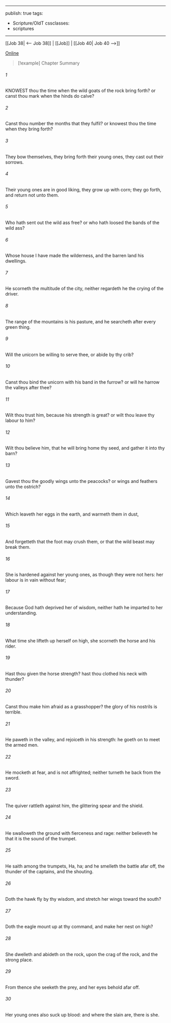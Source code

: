 

---
publish: true
tags:
  - Scripture/OldT
cssclasses:
  - scriptures
---
[[Job 38| <-- Job 38]] | [[Job]] | [[Job 40| Job 40 -->]]

[Online](https://churchofjesuschrist.org/study/scriptures/ot/job/39?lang=eng)

>[!example] Chapter Summary
>
###### 1
KNOWEST thou the time when the wild goats of the rock bring forth?  or canst thou mark when the hinds do calve?
###### 2
Canst thou number the months that they fulfil?  or knowest thou the time when they bring forth?
###### 3
They bow themselves, they bring forth their young ones, they cast out their sorrows.
###### 4
Their young ones are in good liking, they grow up with corn; they go forth, and return not unto them.
###### 5
Who hath sent out the wild ass free?  or who hath loosed the bands of the wild ass?
###### 6
Whose house I have made the wilderness, and the barren land his dwellings.
###### 7
He scorneth the multitude of the city, neither regardeth he the crying of the driver.
###### 8
The range of the mountains is his pasture, and he searcheth after every green thing.
###### 9
Will the unicorn be willing to serve thee, or abide by thy crib?
###### 10
Canst thou bind the unicorn with his band in the furrow?  or will he harrow the valleys after thee?
###### 11
Wilt thou trust him, because his strength is great?  or wilt thou leave thy labour to him?
###### 12
Wilt thou believe him, that he will bring home thy seed, and gather it into thy barn?
###### 13
Gavest thou the goodly wings unto the peacocks?  or wings and feathers unto the ostrich?
###### 14
Which leaveth her eggs in the earth, and warmeth them in dust,
###### 15
And forgetteth that the foot may crush them, or that the wild beast may break them.
###### 16
She is hardened against her young ones, as though they were not hers: her labour is in vain without fear;
###### 17
Because God hath deprived her of wisdom, neither hath he imparted to her understanding.
###### 18
What time she lifteth up herself on high, she scorneth the horse and his rider.
###### 19
Hast thou given the horse strength?  hast thou clothed his neck with thunder?
###### 20
Canst thou make him afraid as a grasshopper?  the glory of his nostrils is terrible.
###### 21
He paweth in the valley, and rejoiceth in his strength: he goeth on to meet the armed men.
###### 22
He mocketh at fear, and is not affrighted; neither turneth he back from the sword.
###### 23
The quiver rattleth against him, the glittering spear and the shield.
###### 24
He swalloweth the ground with fierceness and rage: neither believeth he that it is the sound of the trumpet.
###### 25
He saith among the trumpets, Ha, ha; and he smelleth the battle afar off, the thunder of the captains, and the shouting.
###### 26
Doth the hawk fly by thy wisdom, and stretch her wings toward the south?
###### 27
Doth the eagle mount up at thy command, and make her nest on high?
###### 28
She dwelleth and abideth on the rock, upon the crag of the rock, and the strong place.
###### 29
From thence she seeketh the prey, and her eyes behold afar off.
###### 30
Her young ones also suck up blood: and where the slain are, there is she.



